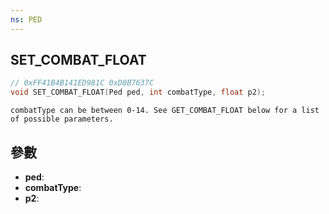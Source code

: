 ```yaml
---
ns: PED
---
```

## SET_COMBAT_FLOAT

```c
// 0xFF41B4B141ED981C 0xD8B7637C
void SET_COMBAT_FLOAT(Ped ped, int combatType, float p2);
```

```
combatType can be between 0-14. See GET_COMBAT_FLOAT below for a list of possible parameters.  
```

## 參數
* **ped**: 
* **combatType**: 
* **p2**: 

